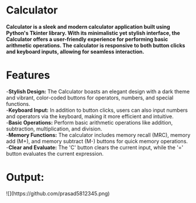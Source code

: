 <h1>Calculator</h1>

<h4>Calculator is a sleek and modern calculator application built using Python's Tkinter library. With its minimalistic yet stylish interface, the Calculator offers a user-friendly experience for performing basic arithmetic operations. The calculator is responsive to both button clicks and keyboard inputs, allowing for seamless interaction.
</h4>
<h1>Features</h1>

-<b>Stylish Design:</b> The Calculator boasts an elegant design with a dark theme and vibrant, color-coded buttons for operators, numbers, and special functions.<br>
-<b>Keyboard Input:</b> In addition to button clicks, users can also input numbers and operators via the keyboard, making it more efficient and intuitive.<br>
-<b>Basic Operations:</b> Perform basic arithmetic operations like addition, subtraction, multiplication, and division.<br>
-<b>Memory Functions:</b> The calculator includes memory recall (MRC), memory add (M+), and memory subtract (M-) buttons for quick memory operations.<br>
-<b>Clear and Evaluate:</b> The 'C' button clears the current input, while the '=' button evaluates the current expression.<br>

<h1>Output:</h1>
![](https://github.com/prasad5812345.png)
